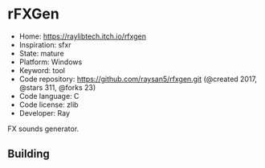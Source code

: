 # rFXGen

- Home: https://raylibtech.itch.io/rfxgen
- Inspiration: sfxr
- State: mature
- Platform: Windows
- Keyword: tool
- Code repository: https://github.com/raysan5/rfxgen.git (@created 2017, @stars 311, @forks 23)
- Code language: C
- Code license: zlib
- Developer: Ray

FX sounds generator.

## Building

